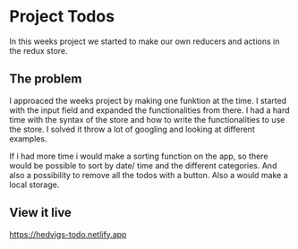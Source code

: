 # Project Todos

In this weeks project we started to make our own reducers and actions in the redux store.

## The problem

I approaced the weeks project by making one funktion at the time. I started with the input field and expanded the functionalities from there. I had a hard time with the syntax of the store and how to write the functionalities to use the store. I solved it throw a lot of googling and looking at different examples.

If i had more time i would make a sorting function on the app, so there would be possible to sort by date/ time and the different categories. And also a possibility to remove all the todos with a button. Also a would make a local storage.

## View it live

https://hedvigs-todo.netlify.app
